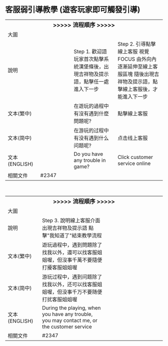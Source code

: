 <font size="5"><b>客服弱引導教學 (遊客玩家即可觸發引導)</b></font>
<table>
    <tr>
        <td colspan="4"><b><font size="4"><center>>>>>> 流程順序 >>>>></font></b></td> 
   </tr>
    <tr>
        <td width=100>大圖</td>
        <td width=250>

</td>
        <td width=250>

</td>
        <td width=250>

</td>
   </tr>
    <tr>
        <td>說明</td>
        <td width=250></td>
        <td width=250>Step 1. 歡迎語
玩家首次點擊系統漢堡條後，出現吉祥物及提示語，點擊任一處進入下一步</td>
        <td width=250>Step 2. 引導點擊線上客服
視覺 FOCUS 由外向內逐漸延伸至線上客服區塊
隨後出現吉祥物及提示語，點擊線上客服後，才能進入下一步</td>
   </tr>
    <tr>
        <td>文本(繁中)</td>
        <td width=250></td>
        <td width=250>在遊玩的過程中有沒有遇到什麼問題呢?</td>
        <td width=250>點擊線上客服</td>
   </tr>
    <tr>
        <td>文本(简中)</td>
        <td width=250></td>
        <td width=250>在游玩的过程中有没有遇到什么问题呢?</td>
        <td width=250>点击线上客服</td>
   </tr>
    <tr>
        <td>文本(ENGLISH)</td>
        <td width=250></td>
        <td width=250>Do you have any trouble in game?</td>
        <td width=250>Click customer service online </td>
   </tr>
    <tr>
        <td>相關文件</td>
        <td colspan="3"> #2347 </td>
   </tr>
</table>
<br>
<table>
    <tr>
        <td colspan="3"><b><font size="4"><center>>>>>> 流程順序 >>>>></font></b></td> 
   </tr>
    <tr>
        <td width=100>大圖</td>
        <td width=250>

</td>
        <td width=250>

</td>
   </tr>
    <tr>
        <td>說明</td>
        <td width=250>Step 3. 說明線上客服介面
出現吉祥物及提示語
點擊"我知道了"結束教學流程</td>
        <td width=250></td>
   </tr>
    <tr>
        <td>文本(繁中)</td>
        <td width=250>遊玩過程中，遇到問題除了找我以外，還可以找客服姐姐喔，但沒事千萬不要隨便打擾客服姐姐喔</td>
        <td width=250></td>
   </tr>
    <tr>
        <td>文本(简中)</td>
        <td width=250>游玩过程中，遇到问题除了找我以外，还可以找客服姐姐喔，但没事千万不要随便打扰客服姐姐喔</td>
        <td width=250></td>
   </tr>
    <tr>
        <td>文本(ENGLISH)</td>
        <td width=250>During the playing, when you have any trouble, you may contact me, or the customer service</td>
        <td width=250></td>
   </tr>
    <tr>
        <td>相關文件</td>
        <td colspan="2"> #2347 </td>
   </tr>
</table>
<br>
